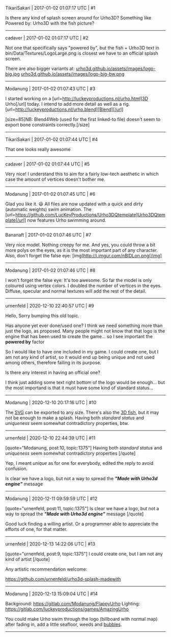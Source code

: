 TikariSakari | 2017-01-02 01:07:17 UTC | #1

Is there any kind of splash screen around for Urho3D? Something like Powered by: Urho3D with the fish picture?

-------------------------

cadaver | 2017-01-02 01:07:17 UTC | #2

Not one that specifically says "powered by", but the fish + Urho3D text in bin/Data/Textures/LogoLarge.png is closest we have to an official splash screen.

There are also bigger variants at:
[urho3d.github.io/assets/images/logo-big.jpg](http://urho3d.github.io/assets/images/logo-big.jpg)
[urho3d.github.io/assets/images/logo-big-bw.png](http://urho3d.github.io/assets/images/logo-big-bw.png)

-------------------------

Modanung | 2017-01-02 01:07:43 UTC | #3

I started working on a [url=http://luckeyproductions.nl/urho.html]3D Urho[/url] today. I intend to add more detail as well as a rig.
[url=http://luckeyproductions.nl/urho.blend][Blend][/url]

[size=85]NB: Blend4Web (used for the first linked-to file) doesn't seem to export bone constraints correctly.[/size]

-------------------------

TikariSakari | 2017-01-02 01:07:44 UTC | #4

That one looks really awesome

-------------------------

cadaver | 2017-01-02 01:07:44 UTC | #5

Very nice! I understand this to aim for a fairly low-tech aesthetic in which case the amount of vertices doesn't bother me.

-------------------------

Modanung | 2017-01-02 01:07:45 UTC | #6

Glad you like it. :smiley: All files are now updated with a quick and dirty (automatic weights) swim animation.
The [url=https://github.com/LucKeyProductions/Urho3DQtemplate]Urho3DQtemplate[/url] now features Urho swimming around.

-------------------------

Bananaft | 2017-01-02 01:07:46 UTC | #7

Very nice model. Nothing creepy for me. And yes, you could throw a bit more polys on the eyes, as it is the most important part of any character. Also, don't forget the false eye:
[img]http://i.imgur.com/nBlDLon.png[/img]

-------------------------

Modanung | 2017-01-02 01:07:46 UTC | #8

I won't forget the false eye: It's too awesome. So far the model is only coloured using vertex colors. I doubled the number of vertices in the eyes. Diffuse, specular and normal textures will add the rest of the detail.

-------------------------

urnenfeld | 2020-12-10 22:40:57 UTC | #9

Hello, Sorry bumping this old topic.

Has anyone yet ever done/used one? I think we need something more than just the logo, as proposed. Many people might not know that that logo is the engine that has been used to create the game... so I see important the **powered by** factor

So I would like to have one included in my game. I could create one, but I am not any kind of artist, so it would end up being unique and not used among others, therefore failing in its purpose.

Is there any interest in having an official one? 

I think just adding some text right bottom of the logo would be enough... but the most importand is that it must have some kind of standard status...

-------------------------

Modanung | 2020-12-10 20:17:16 UTC | #10

The [SVG](https://libregamewiki.org/images/f/fa/Urho3D.svg) can be exported to any size. There's also the [3D fish](https://opengameart.org/content/urho), but it may not be enough to make a splash. Having both _standard status_ and _uniqueness_ seem somewhat contradictory properties, btw.

-------------------------

urnenfeld | 2020-12-10 22:44:39 UTC | #11

[quote="Modanung, post:10, topic:1375"]
Having both *standard status* and *uniqueness* seem somewhat contradictory properties
[/quote]

Yep, I meant *unique* as for one for everybody, edited the reply to avoid confusion.

Is clear we have a logo, but not a way to spread the ***"Made with Urho3d engine"*** message

-------------------------

Modanung | 2020-12-11 09:59:59 UTC | #12

[quote="urnenfeld, post:11, topic:1375"]
Is clear we have a logo, but not a way to spread the ***"Made with Urho3d engine"*** message
[/quote]

Good luck finding a willing artist. Or a programmer able to appreciate the efforts of one, for that matter.

-------------------------

urnenfeld | 2020-12-13 14:22:06 UTC | #13

[quote="urnenfeld, post:9, topic:1375"]
I could create one, but I am not any kind of artist
[/quote]

Any artistic recommendation welcome:

https://github.com/urnenfeld/urho3d-splash-madewith

-------------------------

Modanung | 2020-12-13 15:09:04 UTC | #14

Background:
https://gitlab.com/Modanung/FlappyUrho
Lighting:
https://gitlab.com/luckeyproductions/games/AmazingUrho

You could make Urho swim through the logo (billboard with normal map) after fading in, add a little seafloor, weeds and [bubbles](https://gitlab.com/luckeyproductions/games/heXon/-/blob/master/Resources/Particles/TailBubbles.xml).

-------------------------

